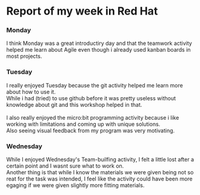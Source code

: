 # Report of my week in Red Hat

### Monday

I think Monday was a great introductiry day and that the teamwork activity helped me learn about Agile even though i already used kanban boards in most projects.


### Tuesday 

I really enjoyed Tuesday because the git activity helped me learn more about how to use it.\
While i had (tried) to use github before it was pretty useless without knowledge about git and this workshop helped in that.\
\
I also really enjoyed the micro:bit programming activity because i like working with limitations and coming up with unique solutions.\
Also seeing visual feedback from my program was 
very motivating.


### Wednesday

While I enjoyed Wednesday's Team-builfing activity, I felt a little lost after a certain point and I wasnt sure what to work on.\
Another thing is that while I know the materials we were given being not so reat for the task was intended, I feel like the activity could have been more egaging if we were given slightly more fitting materials.

